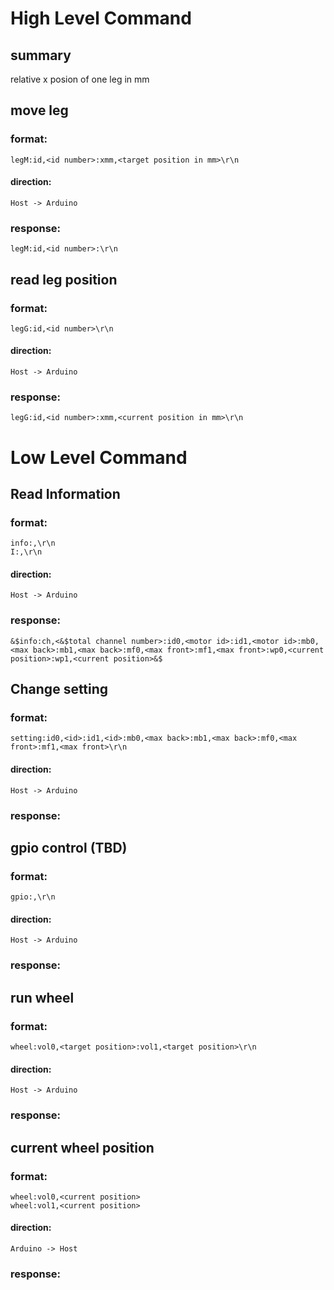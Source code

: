 # High Level Command
## summary
   relative x posion of one leg in mm  

## move leg
### format:
    legM:id,<id number>:xmm,<target position in mm>\r\n
#### direction:
    Host -> Arduino
### response:
    legM:id,<id number>:\r\n
## read leg position
### format:
    legG:id,<id number>\r\n
#### direction:
    Host -> Arduino
### response:
    legG:id,<id number>:xmm,<current position in mm>\r\n




# Low Level Command

## Read Information
### format:
    info:,\r\n
    I:,\r\n
#### direction:
    Host -> Arduino
### response:
    &$info:ch,<&$total channel number>:id0,<motor id>:id1,<motor id>:mb0,<max back>:mb1,<max back>:mf0,<max front>:mf1,<max front>:wp0,<current position>:wp1,<current position>&$


## Change setting
### format:
    setting:id0,<id>:id1,<id>:mb0,<max back>:mb1,<max back>:mf0,<max front>:mf1,<max front>\r\n
#### direction:
    Host -> Arduino
### response:
    

## gpio control (TBD)
### format:
    gpio:,\r\n
#### direction:
    Host -> Arduino
### response:
    
## run wheel
### format:
    wheel:vol0,<target position>:vol1,<target position>\r\n
#### direction:
    Host -> Arduino
### response:
    
## current wheel position
### format:
    wheel:vol0,<current position>
    wheel:vol1,<current position>
#### direction:
    Arduino -> Host
### response:



